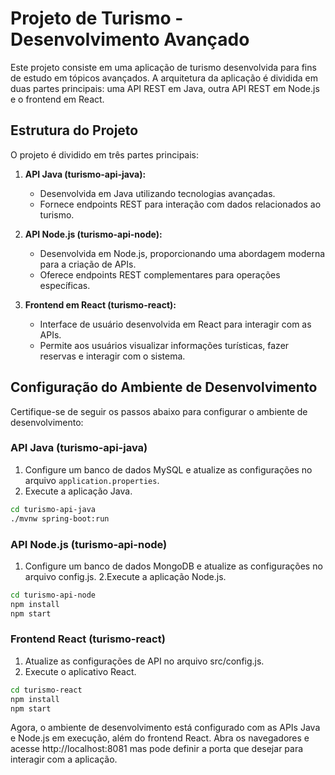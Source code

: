 # Projeto de Turismo - Desenvolvimento Avançado

Este projeto consiste em uma aplicação de turismo desenvolvida para fins de estudo em tópicos avançados. A arquitetura da aplicação é dividida em duas partes principais: uma API REST em Java, outra API REST em Node.js e o frontend em React.

## Estrutura do Projeto

O projeto é dividido em três partes principais:

1. **API Java (turismo-api-java):**
   - Desenvolvida em Java utilizando tecnologias avançadas.
   - Fornece endpoints REST para interação com dados relacionados ao turismo.

2. **API Node.js (turismo-api-node):**
   - Desenvolvida em Node.js, proporcionando uma abordagem moderna para a criação de APIs.
   - Oferece endpoints REST complementares para operações específicas.

3. **Frontend em React (turismo-react):**
   - Interface de usuário desenvolvida em React para interagir com as APIs.
   - Permite aos usuários visualizar informações turísticas, fazer reservas e interagir com o sistema.

## Configuração do Ambiente de Desenvolvimento

Certifique-se de seguir os passos abaixo para configurar o ambiente de desenvolvimento:

### API Java (turismo-api-java)

1. Configure um banco de dados MySQL e atualize as configurações no arquivo `application.properties`.
2. Execute a aplicação Java.

```bash
cd turismo-api-java
./mvnw spring-boot:run
```

### API Node.js (turismo-api-node)

1. Configure um banco de dados MongoDB e atualize as configurações no arquivo config.js.
2.Execute a aplicação Node.js.

```bash
cd turismo-api-node
npm install
npm start
```

### Frontend React (turismo-react)

1. Atualize as configurações de API no arquivo src/config.js.
2. Execute o aplicativo React.

```bash
cd turismo-react
npm install
npm start
```

Agora, o ambiente de desenvolvimento está configurado com as APIs Java e Node.js em execução, além do frontend React. Abra os navegadores e acesse http://localhost:8081 mas pode definir a porta que desejar para interagir com a aplicação.




